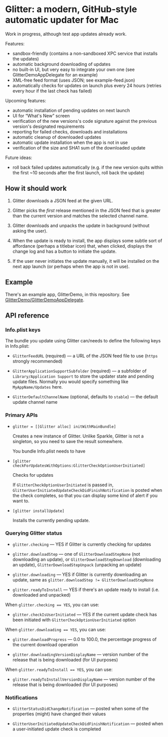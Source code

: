 # Glitter: a modern, GitHub-style automatic updater for Mac

Work in progress, although test app updates already work.

Features:

* sandbox-friendly (contains a non-sandboxed XPC service that installs the updates)
* automatic background downloading of updates
* no built-in UI, but very easy to integrate your own one (see GlitterDemoAppDelegate for an example)
* XML-free feed format (uses JSON; see example-feed.json)
* automatically checks for updates on launch plus every 24 hours (retries every hour if the last check has failed)

Upcoming features:

* automatic installation of pending updates on next launch
* UI for “What's New” screen
* verification of the new versions's code signature against the previous version's designated requirements
* reporting for failed checks, downloads and installations
* automatic cleanup of downloaded updates
* automatic update installation when the app is not in use
* verification of the size and SHA1 sum of the downloaded update

Future ideas:

* roll back failed updates automatically (e.g. if the new version quits within the first ~10 seconds after the first launch, roll back the update)


## How it should work

1. Glitter downloads a JSON feed at the given URL.

2. Glitter picks the _first_ release mentioned in the JSON feed that is greater than the current version and matches the selected channel name.

3. Glitter downloads and unpacks the update in background (without asking the user).

4. When the update is ready to install, the app displays some subtle sort of affordance (perhaps a titlebar icon) that, when clicked, displays the change log and has a button to initiate the update.

5. If the user never initiates the update manually, it will be installed on the next app launch (or perhaps when the app is not in use).


## Example

There's an example app, GlitterDemo, in this repository. See [GlitterDemo/GlitterDemoAppDelegate](GlitterDemo/GlitterDemoAppDelegate.m).


## API reference

### Info.plist keys

The bundle you update using Glitter can/needs to define the following keys in Info.plist:

* `GlitterFeedURL` (required) — a URL of the JSON feed file to use (`https` strongly recommended)

* `GlitterApplicationSupportSubfolder` (required) — a subfolder of `Library/Application Support` to store the updater state and pending update files. Normally you would specify something like `MyAppName/Updates` here.

* `GlitterDefaultChannelName` (optional, defaults to `stable`) — the default update channel name


### Primary APIs

* `glitter = [[Glitter alloc] initWithMainBundle]`

    Creates a new instance of Glitter. Unlike Sparkle, Glitter is not a singleton, so you need to save the result somewhere.

    You bundle Info.plist needs to have


* `[glitter checkForUpdatesWithOptions:GlitterCheckOptionUserInitiated]`

    Checks for updates

    If `GlitterCheckOptionUserInitiated` is passed in, `GlitterUserInitiatedUpdateCheckDidFinishNotification` is posted when the check completes, so that you can display some kind of alert if you want to.

* `[glitter installUpdate]`

    Installs the currently pending update.


### Querying Glitter status

* `glitter.checking` — YES if Glitter is currently checking for updates

* `glitter.downloadStep` — one of `GlitterDownloadStepNone` (not downloading an update), or `GlitterDownloadStepDownload` (downloading an update), `GlitterDownloadStepUnpack` (unpacking an update)

* `glitter.downloading` — YES if Glitter is currently downloading an update, same as `glitter.downloadStep != GlitterDownloadStepNone`

* `glitter.readyToInstall` — YES if there's an update ready to install (i.e. downloaded and unpacked)

When `glitter.checking == YES`, you can use:

* `glitter.checkIsUserInitiated` — YES if the current update check has been initiated with `GlitterCheckOptionUserInitiated` option

When `glitter.downloading == YES`, you can use:

* `glitter.downloadProgress` — 0.0 to 100.0, the percentage progress of the current download operation

* `glitter.downloadingVersionDisplayName` — version number of the release that is being downloaded (for UI purposes)

When `glitter.readyToInstall == YES`, you can use:

* `glitter.readyToInstallVersionDisplayName` — version number of the release that is being downloaded (for UI purposes)


### Notifications

* `GlitterStatusDidChangeNotification` — posted when some of the properties (might) have changed their values

* `GlitterUserInitiatedUpdateCheckDidFinishNotification` — posted when a user-initiated update check is completed

